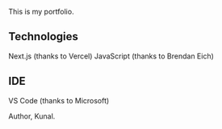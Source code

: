 This is my portfolio.

## Technologies
Next.js (thanks to Vercel)
JavaScript (thanks to Brendan Eich)

## IDE
VS Code (thanks to Microsoft)



Author,
Kunal.